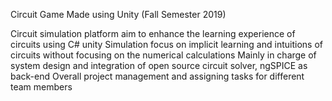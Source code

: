 Circuit Game Made using Unity (Fall Semester 2019)

Circuit simulation platform aim to enhance the learning experience of circuits using C# unity
Simulation focus on implicit learning and intuitions of circuits without focusing on the numerical calculations
Mainly in charge of system design and integration of open source circuit solver, ngSPICE as back-end
Overall project management and assigning tasks for different team members
